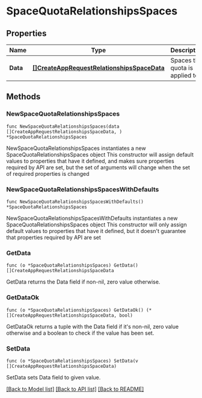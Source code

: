 # SpaceQuotaRelationshipsSpaces

## Properties

Name | Type | Description | Notes
------------ | ------------- | ------------- | -------------
**Data** | [**[]CreateAppRequestRelationshipsSpaceData**](CreateAppRequestRelationshipsSpaceData.md) | Spaces this quota is applied to | 

## Methods

### NewSpaceQuotaRelationshipsSpaces

`func NewSpaceQuotaRelationshipsSpaces(data []CreateAppRequestRelationshipsSpaceData, ) *SpaceQuotaRelationshipsSpaces`

NewSpaceQuotaRelationshipsSpaces instantiates a new SpaceQuotaRelationshipsSpaces object
This constructor will assign default values to properties that have it defined,
and makes sure properties required by API are set, but the set of arguments
will change when the set of required properties is changed

### NewSpaceQuotaRelationshipsSpacesWithDefaults

`func NewSpaceQuotaRelationshipsSpacesWithDefaults() *SpaceQuotaRelationshipsSpaces`

NewSpaceQuotaRelationshipsSpacesWithDefaults instantiates a new SpaceQuotaRelationshipsSpaces object
This constructor will only assign default values to properties that have it defined,
but it doesn't guarantee that properties required by API are set

### GetData

`func (o *SpaceQuotaRelationshipsSpaces) GetData() []CreateAppRequestRelationshipsSpaceData`

GetData returns the Data field if non-nil, zero value otherwise.

### GetDataOk

`func (o *SpaceQuotaRelationshipsSpaces) GetDataOk() (*[]CreateAppRequestRelationshipsSpaceData, bool)`

GetDataOk returns a tuple with the Data field if it's non-nil, zero value otherwise
and a boolean to check if the value has been set.

### SetData

`func (o *SpaceQuotaRelationshipsSpaces) SetData(v []CreateAppRequestRelationshipsSpaceData)`

SetData sets Data field to given value.



[[Back to Model list]](../README.md#documentation-for-models) [[Back to API list]](../README.md#documentation-for-api-endpoints) [[Back to README]](../README.md)



